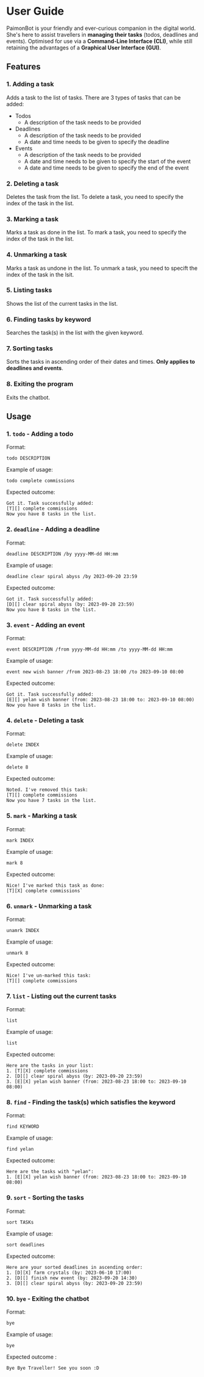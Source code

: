 # User Guide

PaimonBot is your friendly and ever-curious companion in the digital world. She's here 
to assist travellers in **managing their tasks** (todos, deadlines and events). 
Optimised for use via a **Command-Line Interface (CLI)**, while still retaining the
advantages of a **Graphical User Interface (GUI)**. 

## Features 

### 1. Adding a task
Adds a task to the list of tasks. There are 3 types of tasks that can be added:
* Todos
  * A description of the task needs to be provided
* Deadlines
  * A description of the task needs to be provided
  * A date and time needs to be given to specify the deadline
* Events
  * A description of the task needs to be provided
  * A date and time needs to be given to specify the start of the event
  * A date and time needs to be given to specify the end of the event

### 2. Deleting a task
Deletes the task from the list. To delete a task, you need to specify the index of the
task in the list.

### 3. Marking a task
Marks a task as done in the list. To mark a task, you need to specify the index of the
task in the list. 

### 4. Unmarking a task
Marks a task as undone in the list. To unmark a task, you need to specift the index of the
task in the lsit. 

### 5. Listing tasks
Shows the list of the current tasks in the list. 

### 6. Finding tasks by keyword
Searches the task(s) in the list with the given keyword. 

### 7. Sorting tasks
Sorts the tasks in ascending order of their dates and times. **Only applies to deadlines 
and events**. 

### 8. Exiting the program
Exits the chatbot. 

## Usage

### 1. `todo` - Adding a todo

Format: 

`todo DESCRIPTION`

Example of usage: 

`todo complete commissions`

Expected outcome:

```
Got it. Task successfully added: 
[T][] complete commissions 
Now you have 8 tasks in the list. 
```

### 2. `deadline` - Adding a deadline

Format: 

`deadline DESCRIPTION /by yyyy-MM-dd HH:mm`

Example of usage:

`deadline clear spiral abyss /by 2023-09-20 23:59`

Expected outcome:

```
Got it. Task successfully added: 
[D][] clear spiral abyss (by: 2023-09-20 23:59) 
Now you have 8 tasks in the list. 
```

### 3. `event` - Adding an event
Format:

`event DESCRIPTION /from yyyy-MM-dd HH:mm /to yyyy-MM-dd HH:mm`

Example of usage:

`event new wish banner /from 2023-08-23 18:00 /to 2023-09-10 08:00`

Expected outcome:

```
Got it. Task successfully added: 
[E][] yelan wish banner (from: 2023-08-23 18:00 to: 2023-09-10 08:00) 
Now you have 8 tasks in the list. 
```

### 4. `delete` - Deleting a task

Format:

`delete INDEX`

Example of usage:

`delete 8`

Expected outcome:

```
Noted. I've removed this task: 
[T][] complete commissions 
Now you have 7 tasks in the list. 
```

### 5. `mark` - Marking a task

Format: 

`mark INDEX`

Example of usage: 

`mark 8`

Expected outcome: 

```
Nice! I've marked this task as done:
[T][X] complete commissions`
```

### 6. `unmark` - Unmarking a task

Format:

`unamrk INDEX`

Example of usage: 

`unmark 8`

Expected outcome:

```
Nice! I've un-marked this task:
[T][] complete commissions
```

### 7. `list` - Listing out the current tasks

Format: 

`list`

Example of usage:

`list`

Expected outcome:

```
Here are the tasks in your list:
1. [T][X] complete commissions
2. [D][] clear spiral abyss (by: 2023-09-20 23:59)
3. [E][X] yelan wish banner (from: 2023-08-23 18:00 to: 2023-09-10 08:00)
```

### 8. `find` - Finding the task(s) which satisfies the keyword

Format: 

`find KEYWORD`

Example of usage: 

`find yelan`

Expected outcome:

```
Here are the tasks with "yelan": 
1. [E][X] yelan wish banner (from: 2023-08-23 18:00 to: 2023-09-10 08:00)
```

### 9. `sort` - Sorting the tasks

Format:

`sort TASKs`

Example of usage: 

`sort deadlines`

Expected outcome: 

```
Here are your sorted deadlines in ascending order:
1. [D][X] farm crystals (by: 2023-06-10 17:00)
2. [D][] finish new event (by: 2023-09-20 14:30) 
3. [D][] clear spiral abyss (by: 2023-09-20 23:59) 
```

### 10. `bye` - Exiting the chatbot

Format: 

`bye`

Example of usage: 

`bye`

Expected outcome : 

```
Bye Bye Traveller! See you soon :D
```
